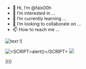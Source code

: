 - 👋 Hi, I’m @falx00h
- 👀 I’m interested in ...
- 🌱 I’m currently learning ...
- 💞️ I’m looking to collaborate on ...
- 📫 How to reach me ...

![text](https://avatars.githubusercontent.com/u/92805783?s=40&javascript:alert(1);)
![

<img src="https://github.com/r89shi/r89shi.github.io/blob/master/teste.js" alt="<SCRIPT>alert()</SCRIPT>">
<img src='../../../../../../../r89shi/gitbook.fluig.snippets/blob/main/README.md' >

](()
